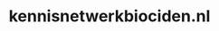 ---
layout: post
title:  "kennisnetwerkbiociden.nl"
internal_url:  "/dutchgov/kennisnetwerkbiociden.nl.html"
categories: dutchgov
---